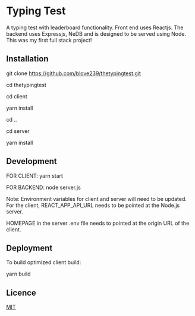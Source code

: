 # Typing Test

A typing test with leaderboard functionality. Front end uses Reactjs. The backend uses Expressjs, NeDB and is designed to be served using Node. This was my first full stack project!

## Installation

git clone https://github.com/blove239/thetypingtest.git

cd thetypingtest

cd client

yarn install

cd ..

cd server

yarn install

## Development

FOR CLIENT:
yarn start

FOR BACKEND:
node server.js

Note: Environment variables for client and server will need to be updated. For the client,
REACT_APP_API_URL needs to be pointed at the Node.js server.

HOMEPAGE in the server .env file needs to pointed at the origin URL of the client.

## Deployment

To build optimized client build:

yarn build

## Licence

[MIT](https://choosealicense.com/licenses/mit/)